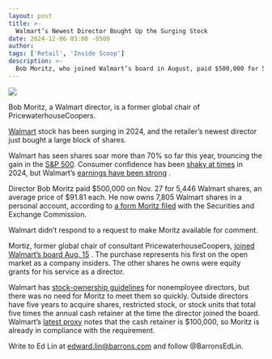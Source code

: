 ```yaml
---
layout: post
title: >-
  Walmart’s Newest Director Bought Up the Surging Stock
date: 2024-12-06 03:00 -0500
author: 
tags: ['Retail', 'Inside Scoop']
description: >-
  Bob Moritz, who joined Walmart’s board in August, paid $500,000 for 5,446 shares.
---
```






 


 








![](https://images.barrons.com/im-80756389?width=548&height=365)


Bob Moritz, a Walmart director, is a former global chair of PricewaterhouseCoopers.






 [Walmart](https://www.barrons.com/market-data/stocks/WMT) stock has been surging in 2024, and the retailer’s newest director just bought a large block of shares.


Walmart has seen shares soar more than 70% so far this year, trouncing the gain in the 
[S&P 500](https://www.barrons.com/market-data/indexes/spx?mod=article_chiclet). Consumer confidence has been [shaky at times](https://www.barrons.com/livecoverage/stock-market-today-092424/card/consumer-confidence-slides-as-labor-market-worries-pile-up-XpLo1fwTpEJsJRMi8Ula?mod=article_inline) in 2024, but Walmart’s [earnings have been strong](https://www.barrons.com/articles/walmart-stock-price-earnings-consumers-5764151f?mod=article_inline) .


 Director Bob Moritz paid \$500,000 on Nov. 27 for 5,446 Walmart shares, an average price of \$91.81 each. He now owns 7,805 Walmart shares in a personal account, according to [a form Moritz filed](https://www.sec.gov/Archives/edgar/data/104169/000112760224028230/xslF345X05/form4.xml) with the Securities and Exchange Commission.


Walmart didn’t respond to a request to make Moritz available for comment. 


Mortiz, former global chair of consultant PricewaterhouseCoopers, [joined Walmart’s board Aug. 15](https://corporate.walmart.com/news/2024/08/15/bob-moritz-former-pricewaterhousecoopers-chairperson-named-to-walmart-board-of-directors) . The purchase represents his first on the open market as a company insiders. The other shares he owns were equity grants for his service as a director.


Walmart has [stock-ownership guidelines](https://s201.q4cdn.com/262069030/files/doc_governance/2023/04/legal-10614492-v1-wmt_corporate_governance_guidelines_4_11_2023.pdf) for nonemployee directors, but there was no need for Moritz to meet them so quickly. Outside directors have five years to acquire shares, restricted stock, or stock units that total five times the annual cash retainer at the time the director joined the board. Walmart’s [latest proxy](https://www.sec.gov/ix?doc=/Archives/edgar/data/104169/000010416924000078/wmt-20240424.htm) notes that the cash retainer is \$100,000, so Moritz is already in compliance with the requirement.


Write to Ed Lin at edward.lin@barrons.com and follow @BarronsEdLin.









